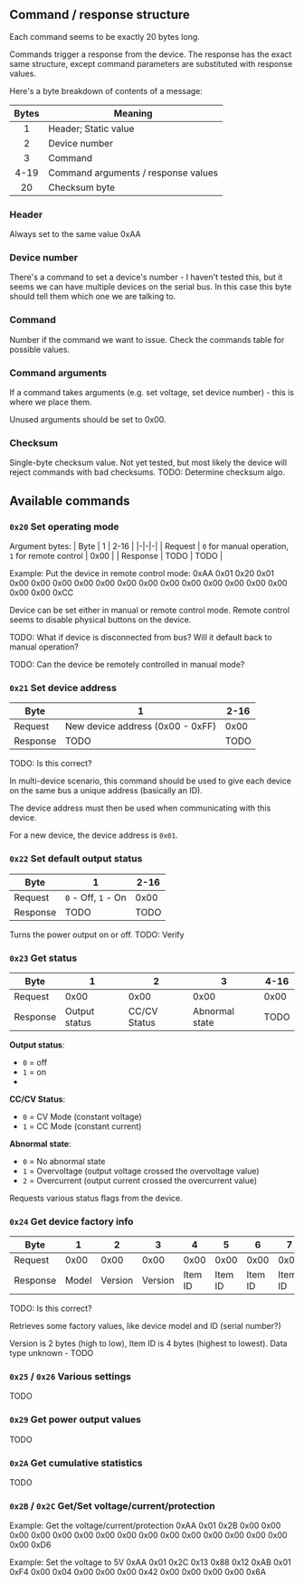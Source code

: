 ## Command / response structure

Each command seems to be exactly 20 bytes long.

Commands trigger a response from the device. The response has the exact same structure, except command parameters are substituted with response values.

Here's a byte breakdown of contents of a message:

| Bytes | Meaning |
| :-: | - |
| 1 | Header; Static value |
| 2 | Device number |
| 3 | Command |
| 4-19 | Command arguments / response values |
| 20 | Checksum byte |

### Header

Always set to the same value 0xAA

### Device number

There's a command to set a device's number - I haven't tested this, but it seems we can have multiple devices on the serial bus.
In this case this byte should tell them which one we are talking to.

### Command 

Number if the command we want to issue. Check the commands table for possible values.

### Command arguments

If a command takes arguments (e.g. set voltage, set device number) - this is where we place them.

Unused arguments should be set to 0x00.

### Checksum

Single-byte checksum value. Not yet tested, but most likely the device will reject commands with bad checksums. TODO: Determine checksum algo.


## Available commands

### `0x20` Set operating mode
Argument bytes: 
| Byte | 1 | 2-16 |
|-|-|-|
| Request | `0` for manual operation, `1` for remote control | 0x00 |
| Response | TODO | TODO |

Example: Put the device in remote control mode:
0xAA 0x01 0x20 0x01 0x00 0x00 0x00 0x00
0x00 0x00 0x00 0x00 0x00 0x00 0x00 0x00
0x00 0x00 0x00 0xCC

Device can be set either in manual or remote control mode. Remote control seems to disable physical buttons on the device.

TODO: What if device is disconnected from bus? Will it default back to manual operation?

TODO: Can the device be remotely controlled in manual mode?

### `0x21` Set device address

| Byte | 1 | 2-16 |
|-|-|-|
| Request | New device address (0x00 - 0xFF) | 0x00 |
| Response | TODO | TODO |

TODO: Is this correct?

In multi-device scenario, this command should be used to give each device on the same bus a unique address (basically an ID).

The device address must then be used when communicating with this device.

For a new device, the device address is `0x01`.

### `0x22` Set default output status

| Byte | 1 | 2-16 |
|-|-|-|
| Request | `0` - Off, `1` - On | 0x00 |
| Response | TODO | TODO |

Turns the power output on or off. TODO: Verify

### `0x23` Get status

| Byte | 1 | 2 | 3 | 4-16 |
|-|-|-|-|-|
| Request | 0x00 | 0x00 | 0x00 | 0x00 |
| Response | Output status | CC/CV Status | Abnormal state | TODO |

**Output status**: 
- `0` = off
- `1` = on
- 
**CC/CV Status**:
- `0` = CV Mode (constant voltage)
- `1` = CC Mode (constant current)

**Abnormal state**:
- `0` = No abnormal state
- `1` = Overvoltage (output voltage crossed the overvoltage value)
- `2` = Overcurrent (output current crossed the overcurrent value)

Requests various status flags from the device.

### `0x24` Get device factory info

| Byte | 1 | 2 | 3 | 4 | 5 | 6 | 7 | 8-16 |
|-|-|-|-|-|-|-|-|-|
| Request | 0x00 | 0x00 | 0x00 | 0x00 | 0x00 | 0x00 | 0x00 | 0x00 |
| Response | Model | Version | Version | Item ID | Item ID | Item ID | Item ID | TODO |

TODO: Is this correct?

Retrieves some factory values, like device model and ID (serial number?)

Version is 2 bytes (high to low), Item ID is 4 bytes (highest to lowest). Data type unknown - TODO

### `0x25` / `0x26` Various settings

TODO

### `0x29` Get power output values

TODO

### `0x2A` Get cumulative statistics

TODO

### `0x2B` / `0x2C` Get/Set voltage/current/protection

Example: Get the voltage/current/protection
0xAA 0x01 0x2B 0x00 0x00 0x00 0x00 0x00
0x00 0x00 0x00 0x00 0x00 0x00 0x00 0x00
0x00 0x00 0x00 0xD6

Example: Set the voltage to 5V
0xAA 0x01 0x2C 0x13 0x88 0x12 0xAB 0x01
0xF4 0x00 0x04 0x00 0x00 0x00 0x42 0x00
0x00 0x00 0x00 0x6A

